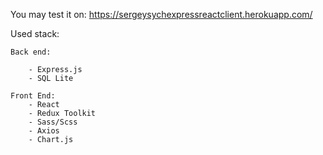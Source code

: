 You may test it on: https://sergeysychexpressreactclient.herokuapp.com/

Used stack:

    Back end:
    
        - Express.js
        - SQL Lite
    
    Front End:
        - React
        - Redux Toolkit
        - Sass/Scss
        - Axios
        - Chart.js
    